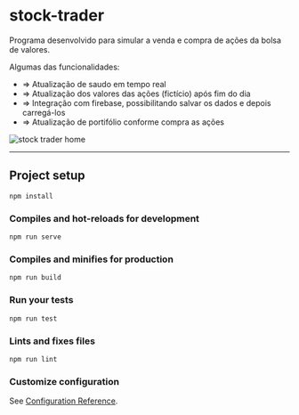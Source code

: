 # stock-trader

Programa desenvolvido para simular a venda e compra de ações da bolsa de valores.

Algumas das funcionalidades: 
 * => Atualização de saudo em tempo real
 * => Atualização dos valores das ações (fictício) após fim do dia 
 * => Integração com firebase, possibilitando salvar os dados e depois carregá-los
 * => Atualização de portifólio conforme compra as ações



![stock trader home](https://user-images.githubusercontent.com/74611686/150450667-f2eb755f-6069-4808-b460-447e17ef42e2.png)

-------------------------- 
## Project setup
```
npm install
```

### Compiles and hot-reloads for development
```
npm run serve
```

### Compiles and minifies for production
```
npm run build
```

### Run your tests
```
npm run test
```

### Lints and fixes files
```
npm run lint
```

### Customize configuration
See [Configuration Reference](https://cli.vuejs.org/config/).
